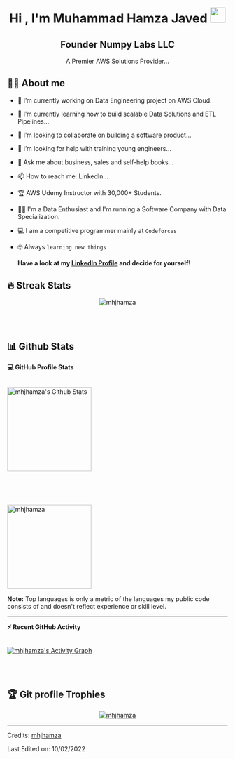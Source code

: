 <h1  align="center">Hi , I'm Muhammad Hamza Javed <img  src="https://media.giphy.com/media/hvRJCLFzcasrR4ia7z/giphy.gif"  width="35"></h1>
<h2  align="center">Founder Numpy Labs LLC</h2>
<p  align="center">A Premier AWS Solutions Provider...</p>
  
  

  
  



## :sassy_man: About me

- 🔭 I’m currently working on Data Engineering project on AWS Cloud.
- 🌱 I’m currently learning how to build scalable Data Solutions and ETL Pipelines...
- 👯 I’m looking to collaborate on building a software product...
- 🤔 I’m looking for help with training young engineers...
- 💬 Ask me about business, sales and self-help books...
- 📫 How to reach me: LinkedIn...
- :trophy: AWS Udemy Instructor with 30,000+ Students.
- :technologist: I'm a Data Enthusiast and I'm running a Software Company with Data Specialization.
- :computer: I am a competitive programmer mainly at `Codeforces`
- :nerd_face: Always `learning new things`

  
  <h4> Have a look at my <a  href="https://linkedin.com/in/mhjhamza"> LinkedIn Profile</a> and decide for yourself! 
</h4>
  

## 🔥 Streak Stats

<p  align="center"><img  src="https://github-readme-streak-stats.herokuapp.com/?user=mhjhamza&theme=algolia"  alt="mhjhamza"  /></p>

  

<br>

<br>

  
 
  
  
 

  

## 📊 Github Stats

  
  
  

<summary><b>💻 GitHub Profile Stats</b></summary>

<br/>

<p  align="center">

<a  href="https://github.com/anuraghazra/github-readme-stats"><img  alt="mhjhamza's Github Stats"  src="https://github-readme-stats.vercel.app/api?username=mhjhamza&show_icons=true&count_private=true&theme=algolia"  height="192px"/></a>

<br/>

&nbsp;

<img  src="https://github-readme-stats.vercel.app/api/top-langs?username=mhjhamza&langs_count=10&show_icons=true&locale=en&layout=compact&theme=algolia"  alt="mhjhamza"  height="192px"/>

<br/>

<b>Note:</b> Top languages is only a metric of the languages my public code consists of and doesn't reflect experience or skill level.

</p>

  

----

  

<summary><b>⚡ Recent GitHub Activity</b></summary>

<br/>

<a  href="https://github.com/mhjhamza"><img  alt="mhjhamza's Activity Graph"  src="https://activity-graph.herokuapp.com/graph?username=mhjhamza&custom_title=mhjhamza's%20Contribution%20Graph&theme=react-dark"  /></a>

<br/>

  
  

<br/>

  

## :trophy: Git profile Trophies

  

<p  align="center">  <a  href="https://github.com/ryo-ma/github-profile-trophy"><img  src="https://github-profile-trophy.vercel.app/?username=mhjhamza&layout=compact&theme=algolia"  alt="mhjhamza"  /></a>  </p>

  

-----

Credits: [mhjhamza](https://github.com/mhjhamza)

  

Last Edited on: 10/02/2022
